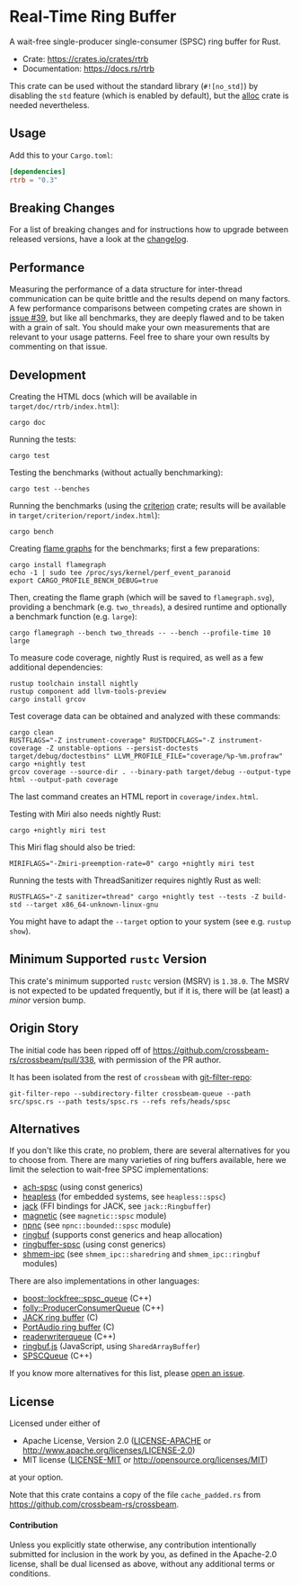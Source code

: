Real-Time Ring Buffer
=====================

A wait-free single-producer single-consumer (SPSC) ring buffer for Rust.

* Crate: https://crates.io/crates/rtrb
* Documentation: https://docs.rs/rtrb

This crate can be used without the standard library (`#![no_std]`)
by disabling the `std` feature (which is enabled by default),
but the [alloc](https://doc.rust-lang.org/alloc/) crate is needed nevertheless.


Usage
-----

Add this to your `Cargo.toml`:

```toml
[dependencies]
rtrb = "0.3"
```


Breaking Changes
----------------

For a list of breaking changes
and for instructions how to upgrade between released versions,
have a look at the [changelog](https://github.com/mgeier/rtrb/releases).


Performance
-----------

Measuring the performance of a data structure for inter-thread communication
can be quite brittle and the results depend on many factors.
A few performance comparisons between competing crates are shown in
[issue #39](https://github.com/mgeier/rtrb/issues/39),
but like all benchmarks, they are deeply flawed and to be taken with a grain of salt.
You should make your own measurements that are relevant to your usage patterns.
Feel free to share your own results by commenting on that issue.


Development
-----------

Creating the HTML docs (which will be available in `target/doc/rtrb/index.html`):

    cargo doc

Running the tests:

    cargo test

Testing the benchmarks (without actually benchmarking):

    cargo test --benches

Running the benchmarks (using the [criterion](https://docs.rs/criterion/) crate;
results will be available in `target/criterion/report/index.html`):

    cargo bench

Creating [flame graphs](https://github.com/flamegraph-rs/flamegraph) for the benchmarks;
first a few preparations:

    cargo install flamegraph
    echo -1 | sudo tee /proc/sys/kernel/perf_event_paranoid
    export CARGO_PROFILE_BENCH_DEBUG=true

Then, creating the flame graph (which will be saved to `flamegraph.svg`),
providing a benchmark (e.g. `two_threads`), a desired runtime and optionally
a benchmark function (e.g. `large`):

    cargo flamegraph --bench two_threads -- --bench --profile-time 10 large

To measure code coverage, nightly Rust is required, as well as a few additional dependencies:

    rustup toolchain install nightly
    rustup component add llvm-tools-preview
    cargo install grcov

Test coverage data can be obtained and analyzed with these commands:

    cargo clean
    RUSTFLAGS="-Z instrument-coverage" RUSTDOCFLAGS="-Z instrument-coverage -Z unstable-options --persist-doctests target/debug/doctestbins" LLVM_PROFILE_FILE="coverage/%p-%m.profraw" cargo +nightly test
    grcov coverage --source-dir . --binary-path target/debug --output-type html --output-path coverage

The last command creates an HTML report in `coverage/index.html`.

Testing with Miri also needs nightly Rust:

    cargo +nightly miri test

This Miri flag should also be tried:

    MIRIFLAGS="-Zmiri-preemption-rate=0" cargo +nightly miri test

Running the tests with ThreadSanitizer requires nightly Rust as well:

    RUSTFLAGS="-Z sanitizer=thread" cargo +nightly test --tests -Z build-std --target x86_64-unknown-linux-gnu

You might have to adapt the `--target` option to your system (see e.g. `rustup show`).


Minimum Supported `rustc` Version
---------------------------------

This crate's minimum supported `rustc` version (MSRV) is `1.38.0`.
The MSRV is not expected to be updated frequently, but if it is,
there will be (at least) a *minor* version bump.


Origin Story
------------

The initial code has been ripped off of https://github.com/crossbeam-rs/crossbeam/pull/338,
with permission of the PR author.

It has been isolated from the rest of `crossbeam` with [git-filter-repo]:

    git-filter-repo --subdirectory-filter crossbeam-queue --path src/spsc.rs --path tests/spsc.rs --refs refs/heads/spsc

[git-filter-repo]: https://github.com/newren/git-filter-repo


Alternatives
------------

If you don't like this crate, no problem, there are several alternatives for you to choose from.
There are many varieties of ring buffers available, here we limit the selection
to wait-free SPSC implementations:

* [ach-spsc](https://crates.io/crates/ach-spsc) (using const generics)
* [heapless](https://crates.io/crates/heapless) (for embedded systems, see `heapless::spsc`)
* [jack](https://crates.io/crates/jack) (FFI bindings for JACK, see `jack::Ringbuffer`)
* [magnetic](https://crates.io/crates/magnetic) (see `magnetic::spsc` module)
* [npnc](https://crates.io/crates/npnc) (see `npnc::bounded::spsc` module)
* [ringbuf](https://crates.io/crates/ringbuf) (supports const generics and heap allocation)
* [ringbuffer-spsc](https://crates.io/crates/ringbuffer-spsc) (using const generics)
* [shmem-ipc](https://crates.io/crates/shmem-ipc) (see `shmem_ipc::sharedring` and `shmem_ipc::ringbuf` modules)

There are also implementations in other languages:

* [boost::lockfree::spsc_queue](https://www.boost.org/doc/libs/master/doc/html/boost/lockfree/spsc_queue.html) (C++)
* [folly::ProducerConsumerQueue](https://github.com/facebook/folly/blob/main/folly/docs/ProducerConsumerQueue.md) (C++)
* [JACK ring buffer](https://jackaudio.org/api/ringbuffer_8h.html)  (C)
* [PortAudio ring buffer](http://portaudio.com/docs/v19-doxydocs-dev/pa__ringbuffer_8h.html) (C)
* [readerwriterqueue](https://github.com/cameron314/readerwriterqueue) (C++)
* [ringbuf.js](https://github.com/padenot/ringbuf.js) (JavaScript, using `SharedArrayBuffer`)
* [SPSCQueue](https://github.com/rigtorp/SPSCQueue) (C++)

If you know more alternatives for this list,
please [open an issue](https://github.com/mgeier/rtrb/issues).


License
-------

Licensed under either of

 * Apache License, Version 2.0 ([LICENSE-APACHE](LICENSE-APACHE) or http://www.apache.org/licenses/LICENSE-2.0)
 * MIT license ([LICENSE-MIT](LICENSE-MIT) or http://opensource.org/licenses/MIT)

at your option.

Note that this crate contains a copy of the file `cache_padded.rs` from
https://github.com/crossbeam-rs/crossbeam.

#### Contribution

Unless you explicitly state otherwise, any contribution intentionally submitted
for inclusion in the work by you, as defined in the Apache-2.0 license, shall be
dual licensed as above, without any additional terms or conditions.
